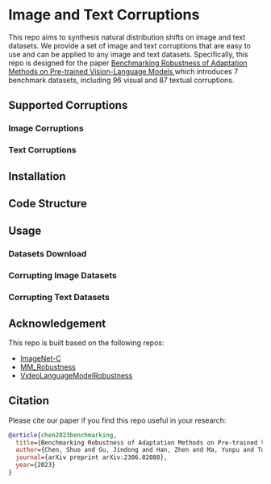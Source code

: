 # Image and Text Corruptions
This repo aims to synthesis natural distribution shifts on image and text datasets. 
We provide a set of image and text corruptions that are easy to use and can be applied to any image and text datasets. 
Specifically, this repo is designed for the paper [Benchmarking Robustness of Adaptation Methods on Pre-trained Vision-Language Models
](https://arxiv.org/abs/2306.02080) which introduces 7 benchmark datasets, including 96 visual and 87 textual corruptions.

## Supported Corruptions 
### Image Corruptions

### Text Corruptions

## Installation

## Code Structure 

## Usage

### Datasets Download

### Corrupting Image Datasets

### Corrupting Text Datasets

## Acknowledgement
This repo is built based on the following repos:
- [ImageNet-C](https://github.com/hendrycks/robustness)
- [MM_Robustness](https://github.com/Jason-Qiu/MM_Robustness)
- [VideoLanguageModelRobustness](https://github.com/Maddy12/VideoLanguageModelRobustness)

## Citation
Please cite our paper if you find this repo useful in your research:
```bibtex
@article{chen2023benchmarking,
  title={Benchmarking Robustness of Adaptation Methods on Pre-trained Vision-Language Models},
  author={Chen, Shuo and Gu, Jindong and Han, Zhen and Ma, Yunpu and Torr, Philip and Tresp, Volker},
  journal={arXiv preprint arXiv:2306.02080},
  year={2023}
}
```